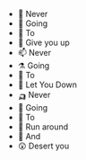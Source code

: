 - 👋 Never
- 👀 Going
- 🌱 To
- 💞️ Give you up
- 📫 Never
- ⚗️ Going
- 🥇 To
- 🎉 Let You Down
- 🛺 Never
- 🚙 Going
- 🧺 To
- 🏃 Run around
- 👼 And
- 😲 Desert you
